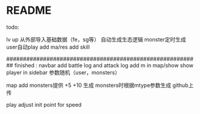 # README

todo:

lv up
从外部导入基础数据（fe，sg等）
自动生成生态逻辑
  monster定时生成
  user自动play
add ma/res
add skill



##########################################################
finished :
navbar
add battle log and attack log
add m in map/show 
show player in sidebar
参数随机（user，monsters）

map add monsters提供 +5 +10
生成 monsters时根据mtype参数生成
github上传

play
adjust init point for speed


